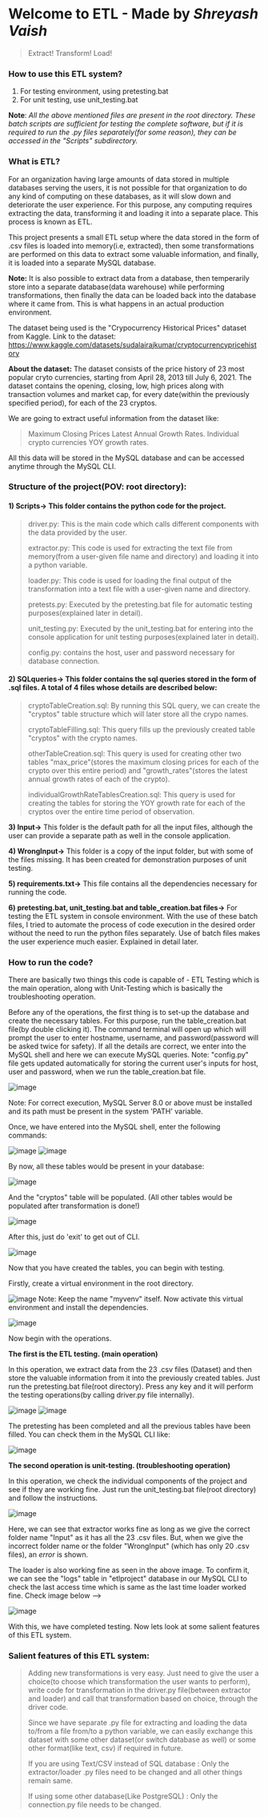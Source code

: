 # Welcome to ETL - Made by _Shreyash Vaish_
> Extract! Transform! Load!

### How to use this ETL system?
1) For testing environment, using pretesting.bat 
2) For unit testing, use unit_testing.bat

**Note**: _All the above mentioned files are present in the root directory. These batch scripts are sufficient for testing the complete software, but if it is required to run the .py files separately(for some reason), they can be accessed in the "Scripts" subdirectory._

### What is ETL?
For an organization having large amounts of data stored in multiple databases serving the users, it is not possible for that organization to do any kind of computing on these databases, as it will slow down and deteriorate the user experience. For this purpose, any computing requires extracting the data, transforming it and loading it into a separate place. This process is known as ETL.

This project presents a small ETL setup where the data stored in the form of .csv files is loaded into memory(i.e, extracted), then some transformations are performed on this data to extract some valuable information, and finally, it is loaded into a separate MySQL database. 

**Note:** It is also possible to extract data from a database, then temperarily store into a separate database(data warehouse) while performing transformations, then finally the data can be loaded back into the database where it came from. This is what happens in an actual production environment.

The dataset being used is the "Crypocurrency Historical Prices" dataset from Kaggle.
Link to the dataset: https://www.kaggle.com/datasets/sudalairajkumar/cryptocurrencypricehistory

**About the dataset:**
The dataset consists of the price history of 23 most popular cryto currencies, starting from April 28, 2013 till July 6, 2021.
The dataset contains the opening, closing, low, high prices along with transaction volumes and market cap, for every date(within the previously specified period), for each of the 23 cryptos.

We are going to extract useful information from the dataset like:
> Maximum Closing Prices
> Latest Annual Growth Rates. 
> Individual crypto currencies YOY growth rates.

All this data will be stored in the MySQL database and can be accessed anytime through the MySQL CLI.

### Structure of the project(POV: root directory):
#### 1) Scripts-> This folder contains the python code for the project.
> driver.py: This is the main code which calls different components with the data provided by the user.
>
> extractor.py: This code is used for extracting the text file from memory(from a user-given file name and directory) and loading it into a python variable.
> 
> loader.py: This code is used for loading the final output of the transformation into a text file with a user-given name and directory.
>
> 
> pretests.py: Executed by the pretesting.bat file for automatic testing purposes(explained later in detail).
> 
> unit_testing.py: Executed by the unit_testing.bat for entering into the console application for unit testing purposes(explained later in detail).
>
> config.py: contains the host, user and password necessary for database connection.

#### 2) SQLqueries-> This folder contains the sql queries stored in the form of .sql files. A total of 4 files whose details are described below:
>  cryptoTableCreation.sql: By running this SQL query, we can create the "cryptos" table structure which will later store all the crypo names.
>
> cryptoTableFilling.sql: This query fills up the previously created table "cryptos" with the crypto names.
>
> otherTableCreation.sql: This query is used for creating other two tables "max_price"(stores the maximum closing prices for each of the crypto over this entire period) and "growth_rates"(stores the latest annual growth rates of each of the crypto).
> 
> individualGrowthRateTablesCreation.sql: This query is used for creating the tables for storing the YOY growth rate for each of the cryptos over the entire time period of observation.

**3) Input->** This folder is the default path for all the input files, although the user can provide a separate path as well in the console application.

**4) WrongInput->** This folder is a copy of the input folder, but with some of the files missing. It has been created for demonstration purposes of unit testing.

**5) requirements.txt->** This file contains all the dependencies necessary for running the code.

**6) pretesting.bat, unit_testing.bat and table_creation.bat files->** For testing the ETL system in console environment. With the use of these batch files, I tried to automate the process of code execution in the desired order without the need to run the python files separately. Use of batch files makes the user experience much easier. Explained in detail later.



### How to run the code?

There are basically two things this code is capable of - ETL Testing which is the main operation, along with Unit-Testing which is basically the troubleshooting operation.

Before any of the operations, the first thing is to set-up the database and create the necessary tables.
For this purpose, run the table_creation.bat file(by double clicking it). The command terminal will open up which will prompt the user to enter hostname, username, and password(password will be asked twice for safety). If all the details are correct, we enter into the MySQL shell and here we can execute MySQL queries.
Note: "config.py" file gets updated automatically for storing the current user's inputs for host, user and password, when we run the table_creation.bat file.

![image](https://user-images.githubusercontent.com/56553419/175799402-60305a84-0048-495e-a27f-ea83ba9b4a9d.png)

Note: For correct execution, MySQL Server 8.0 or above must be installed and its path must be present in the system 'PATH' variable.

Once, we have entered into the MySQL shell, enter the following commands:

![image](https://user-images.githubusercontent.com/56553419/175784634-6d37e9f4-39fd-4ca4-a2fb-59818dda45f0.png)
![image](https://user-images.githubusercontent.com/56553419/175784652-c79f1042-36d7-4d51-8e57-a0bb8a051dcb.png)

By now, all these tables would be present in your database:

![image](https://user-images.githubusercontent.com/56553419/175784737-0f9b8b1f-ca21-4265-a090-00c743cb305e.png)

And the "cryptos" table will be populated. (All other tables would be populated after transformation is done!)

![image](https://user-images.githubusercontent.com/56553419/175784788-8cfd87c5-b3f1-4b61-8084-f1fd8bfc43ed.png)

After this, just do 'exit' to get out of CLI.

![image](https://user-images.githubusercontent.com/56553419/175798287-b2f51ec6-9688-464d-9758-4e0ded8f7acf.png)


Now that you have created the tables, you can begin with testing.

Firstly, create a virtual environment in the root directory.

![image](https://user-images.githubusercontent.com/56553419/175799504-4fc5c70d-a2f6-4477-a49a-314be227441f.png)
Note: Keep the name "myvenv" itself.
Now activate this virtual environment and install the dependencies.

![image](https://user-images.githubusercontent.com/56553419/175799525-d7d8d0c1-36a0-4a98-ac57-464274d4f2d0.png)

Now begin with the operations.

**The first is the ETL testing. (main operation)**

In this operation, we extract data from the 23 .csv files (Dataset) and then store the valuable information from it into the previously created tables.
Just run the pretesting.bat file(root directory).
Press any key and it will perform the testing operations(by calling driver.py file internally).

![image](https://user-images.githubusercontent.com/56553419/175798342-a765177f-b689-4151-b974-dae63bd9d535.png)
![image](https://user-images.githubusercontent.com/56553419/175798349-8010ac74-50bb-4679-b673-21c12e6de37a.png)

The pretesting has been completed and all the previous tables have been filled. You can check them in the MySQL CLI like: 

![image](https://user-images.githubusercontent.com/56553419/175798428-73287c51-9b19-4a88-aa3f-fdbb0527e03d.png)


**The second operation is unit-testing. (troubleshooting operation)**

In this operation, we check the individual components of the project and see if they are working fine.
Just run the unit_testing.bat file(root directory) and follow the instructions.

![image](https://user-images.githubusercontent.com/56553419/175799639-a3ba0eff-f85f-4674-95d9-a6bacab29a6f.png)

Here, we can see that extractor works fine as long as we give the correct folder name "Input" as it has all the 23 .csv files. But, when we give the incorrect folder name or the folder "WrongInput" (which has only 20 .csv files), an _error_ is shown. 

The loader is also working fine as seen in the above image. To confirm it, we can see the "logs" table in "etlproject" database in our MySQL CLI to check the last access time which is same as the last time loader worked fine. Check image below -->

![image](https://user-images.githubusercontent.com/56553419/175799735-c21ed384-c81a-4312-b83a-75e7bd923328.png)

With this, we have completed testing. Now lets look at some salient features of this ETL system.

### Salient features of this ETL system:
> Adding new transformations is very easy. Just need to give the user a choice(to choose which transformation the user wants to perform), write code for transformation in the driver.py file(between extractor and loader) and call that transformation based on choice, through the driver code. 
>
> Since we have separate .py file for extracting and loading the data to/from a file from/to a python variable, we can easily exchange this dataset with some other dataset(or switch database as well) or some other format(like text, csv) if required in future.
> 
> If you are using Text/CSV instead of SQL database : Only the extractor/loader .py files need to be changed and all other things remain same.
>
>If using some other database(Like PostgreSQL) : Only the connection.py file needs to be changed.
